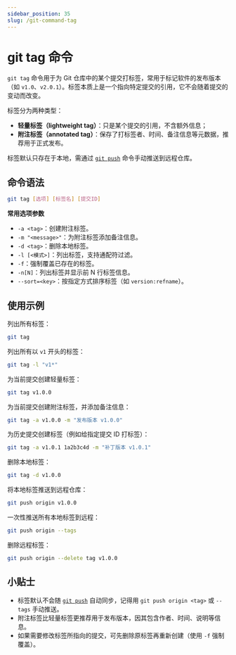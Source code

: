 ```yaml
---
sidebar_position: 35
slug: /git-command-tag
---
```


# git tag 命令

`git tag` 命令用于为 Git 仓库中的某个提交打标签，常用于标记软件的发布版本（如 `v1.0`、`v2.0.1`）。标签本质上是一个指向特定提交的引用，它不会随着提交的变动而改变。

标签分为两种类型：

- **轻量标签（lightweight tag）**：只是某个提交的引用，不含额外信息；
- **附注标签（annotated tag）**：保存了打标签者、时间、备注信息等元数据，推荐用于正式发布。

标签默认只存在于本地，需通过 [`git push`](/git/git-command-push/) 命令手动推送到远程仓库。



## 命令语法

```bash
git tag [选项] [标签名] [提交ID]
```

**常用选项参数**

- `-a <tag>`：创建附注标签。
- `-m "<message>"`：为附注标签添加备注信息。
- `-d <tag>`：删除本地标签。
- `-l [<模式>]`：列出标签，支持通配符过滤。
- `-f`：强制覆盖已存在的标签。
- `-n[N]`：列出标签并显示前 N 行标签信息。
- `--sort=<key>`：按指定方式排序标签（如 `version:refname`）。



## 使用示例

列出所有标签：

```bash
git tag
```

列出所有以 `v1` 开头的标签：

```bash
git tag -l "v1*"
```

为当前提交创建轻量标签：

```bash
git tag v1.0.0
```

为当前提交创建附注标签，并添加备注信息：

```bash
git tag -a v1.0.0 -m "发布版本 v1.0.0"
```

为历史提交创建标签（例如给指定提交 ID 打标签）：

```bash
git tag -a v1.0.1 1a2b3c4d -m "补丁版本 v1.0.1"
```

删除本地标签：

```bash
git tag -d v1.0.0
```

将本地标签推送到远程仓库：

```bash
git push origin v1.0.0
```

一次性推送所有本地标签到远程：

```bash
git push origin --tags
```

删除远程标签：

```bash
git push origin --delete tag v1.0.0
```



## 小贴士

- 标签默认不会随 [`git push`](/git/git-command-push/) 自动同步，记得用 `git push origin <tag>` 或 `--tags` 手动推送。
- 附注标签比轻量标签更推荐用于发布版本，因其包含作者、时间、说明等信息。
- 如果需要修改标签所指向的提交，可先删除原标签再重新创建（使用 `-f` 强制覆盖）。
